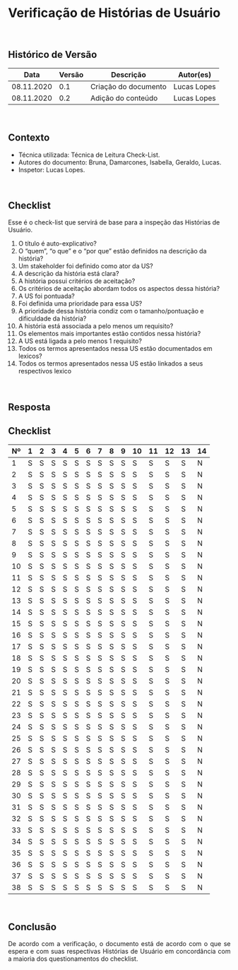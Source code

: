 # Verificação de Histórias de Usuário
<br>

## Histórico de Versão
<table class="table table-striped border">
    <thead>
        <th>Data</th> 
        <th>Versão </th> 
        <th>Descrição</th> 
        <th>Autor(es)</th>
    </thead>
    <tbody>
        <tr>
            <td> 08.11.2020 </td>
            <td>  0.1   </td>
            <td> Criação do documento</td>
            <td> Lucas Lopes </td>
        </tr>
		<tr>
            <td> 08.11.2020 </td>
            <td>  0.2   </td>
            <td> Adição do conteúdo</td>
            <td> Lucas Lopes </td>
        </tr>
    </tbody>
</table>
<br>

## Contexto
- Técnica utilizada: Técnica de Leitura Check-List.
- Autores do documento: Bruna, Damarcones, Isabella, Geraldo, Lucas.
- Inspetor: Lucas Lopes.

<br>

## Checklist
Esse é o check-list que servirá de base para a inspeção das Histórias de Usuário.
<br>

1. O título é auto-explicativo?
2. O “quem”, “o que” e o “por que” estão definidos na descrição da história?
3. Um stakeholder foi definido como ator da US?
4. A descrição da história está clara?
5. A história possui critérios de aceitação?
6. Os critérios de aceitação abordam todos os aspectos dessa história?
7. A US foi pontuada?
8. Foi definida uma prioridade para essa US?
9. A prioridade dessa história condiz com o tamanho/pontuação e dificuldade da história?
10. A história está associada a pelo menos um requisito?
11. Os elementos mais importantes estão contidos nessa história?
12. A US está ligada a pelo menos 1 requisito?
13. Todos os termos apresentados nessa US estão documentados em lexicos?
14. Todos os termos apresentados nessa US estão linkados a seus respectivos lexico
<br>

## Resposta


## Checklist

<table class="table table-striped border">
    <thead >
        <th>Nº</th> 
        <th> 1</th>
        <th> 2</th>
        <th> 3</th>
        <th> 4</th>
        <th> 5</th>
        <th> 6</th>
        <th> 7</th>
        <th> 8</th>
        <th> 9</th>
        <th>10</th>
        <th>11</th>
        <th>12</th>
        <th>13</th>
        <th>14</th>
    </thead>
    <tbody>
	    <tr>
		    <td>1</td><td>S</td><td>S</td><td>S</td><td>S</td><td>S</td><td>S</td><td>S</td><td>S</td><td>S</td><td>S</td><td>S</td><td>S</td><td>S</td><td>N</td>
	    </tr>
       <tr>
		    <td>2</td><td>S</td><td>S</td><td>S</td><td>S</td><td>S</td><td>S</td><td>S</td><td>S</td><td>S</td><td>S</td><td>S</td><td>S</td><td>S</td><td>N</td>
	    </tr>
        <tr>
		    <td>3</td><td>S</td><td>S</td><td>S</td><td>S</td><td>S</td><td>S</td><td>S</td><td>S</td><td>S</td><td>S</td><td>S</td><td>S</td><td>S</td><td>N</td>
	    </tr>
        <tr>
		    <td>4</td><td>S</td><td>S</td><td>S</td><td>S</td><td>S</td><td>S</td><td>S</td><td>S</td><td>S</td><td>S</td><td>S</td><td>S</td><td>S</td><td>N</td>
	    </tr>
        <tr>
		    <td>5</td><td>S</td><td>S</td><td>S</td><td>S</td><td>S</td><td>S</td><td>S</td><td>S</td><td>S</td><td>S</td><td>S</td><td>S</td><td>S</td><td>N</td>
	    </tr>
        <tr>
		    <td>6</td><td>S</td><td>S</td><td>S</td><td>S</td><td>S</td><td>S</td><td>S</td><td>S</td><td>S</td><td>S</td><td>S</td><td>S</td><td>S</td><td>N</td>
	    </tr>
        <tr>
		    <td>7</td><td>S</td><td>S</td><td>S</td><td>S</td><td>S</td><td>S</td><td>S</td><td>S</td><td>S</td><td>S</td><td>S</td><td>S</td><td>S</td><td>N</td>
	    </tr>
        <tr>
		    <td>8</td><td>S</td><td>S</td><td>S</td><td>S</td><td>S</td><td>S</td><td>S</td><td>S</td><td>S</td><td>S</td><td>S</td><td>S</td><td>S</td><td>N</td>
	    </tr>
        <tr>
		    <td>9</td><td>S</td><td>S</td><td>S</td><td>S</td><td>S</td><td>S</td><td>S</td><td>S</td><td>S</td><td>S</td><td>S</td><td>S</td><td>S</td><td>N</td>
	    </tr>
        <tr>
		    <td>10</td><td>S</td><td>S</td><td>S</td><td>S</td><td>S</td><td>S</td><td>S</td><td>S</td><td>S</td><td>S</td><td>S</td><td>S</td><td>S</td><td>N</td>
	    </tr>
        <tr>
		    <td>11</td><td>S</td><td>S</td><td>S</td><td>S</td><td>S</td><td>S</td><td>S</td><td>S</td><td>S</td><td>S</td><td>S</td><td>S</td><td>S</td><td>N</td>
	    </tr>
        <tr>
		    <td>12</td><td>S</td><td>S</td><td>S</td><td>S</td><td>S</td><td>S</td><td>S</td><td>S</td><td>S</td><td>S</td><td>S</td><td>S</td><td>S</td><td>N</td>
	    </tr>
        <tr>
		    <td>13</td><td>S</td><td>S</td><td>S</td><td>S</td><td>S</td><td>S</td><td>S</td><td>S</td><td>S</td><td>S</td><td>S</td><td>S</td><td>S</td><td>N</td>
	    </tr>
        <tr>
		    <td>14</td><td>S</td><td>S</td><td>S</td><td>S</td><td>S</td><td>S</td><td>S</td><td>S</td><td>S</td><td>S</td><td>S</td><td>S</td><td>S</td><td>N</td>
	    </tr>
        <tr>
		    <td>15</td><td>S</td><td>S</td><td>S</td><td>S</td><td>S</td><td>S</td><td>S</td><td>S</td><td>S</td><td>S</td><td>S</td><td>S</td><td>S</td><td>N</td>
	    </tr>
        <tr>
		    <td>16</td><td>S</td><td>S</td><td>S</td><td>S</td><td>S</td><td>S</td><td>S</td><td>S</td><td>S</td><td>S</td><td>S</td><td>S</td><td>S</td><td>N</td>
	    </tr>
        <tr>
		    <td>17</td><td>S</td><td>S</td><td>S</td><td>S</td><td>S</td><td>S</td><td>S</td><td>S</td><td>S</td><td>S</td><td>S</td><td>S</td><td>S</td><td>N</td>
	    </tr>
        <tr>
		    <td>18</td><td>S</td><td>S</td><td>S</td><td>S</td><td>S</td><td>S</td><td>S</td><td>S</td><td>S</td><td>S</td><td>S</td><td>S</td><td>S</td><td>N</td>
	    </tr>
        <tr>
		    <td>19</td><td>S</td><td>S</td><td>S</td><td>S</td><td>S</td><td>S</td><td>S</td><td>S</td><td>S</td><td>S</td><td>S</td><td>S</td><td>S</td><td>N</td>
	    </tr>
        <tr>
		    <td>20</td><td>S</td><td>S</td><td>S</td><td>S</td><td>S</td><td>S</td><td>S</td><td>S</td><td>S</td><td>S</td><td>S</td><td>S</td><td>S</td><td>N</td>
	    </tr>
        <tr>
		    <td>21</td><td>S</td><td>S</td><td>S</td><td>S</td><td>S</td><td>S</td><td>S</td><td>S</td><td>S</td><td>S</td><td>S</td><td>S</td><td>S</td><td>N</td>
	    </tr>
       <tr>
		    <td>22</td><td>S</td><td>S</td><td>S</td><td>S</td><td>S</td><td>S</td><td>S</td><td>S</td><td>S</td><td>S</td><td>S</td><td>S</td><td>S</td><td>N</td>
	    </tr>
        <tr>
		    <td>23</td><td>S</td><td>S</td><td>S</td><td>S</td><td>S</td><td>S</td><td>S</td><td>S</td><td>S</td><td>S</td><td>S</td><td>S</td><td>S</td><td>N</td>
	    </tr>
        <tr>
		    <td>24</td><td>S</td><td>S</td><td>S</td><td>S</td><td>S</td><td>S</td><td>S</td><td>S</td><td>S</td><td>S</td><td>S</td><td>S</td><td>S</td><td>N</td>
	    </tr>
        <tr>
		    <td>25</td><td>S</td><td>S</td><td>S</td><td>S</td><td>S</td><td>S</td><td>S</td><td>S</td><td>S</td><td>S</td><td>S</td><td>S</td><td>S</td><td>N</td>
	    </tr>
        <tr>
		    <td>26</td><td>S</td><td>S</td><td>S</td><td>S</td><td>S</td><td>S</td><td>S</td><td>S</td><td>S</td><td>S</td><td>S</td><td>S</td><td>S</td><td>N</td>
	    </tr>
        <tr>
		    <td>27</td><td>S</td><td>S</td><td>S</td><td>S</td><td>S</td><td>S</td><td>S</td><td>S</td><td>S</td><td>S</td><td>S</td><td>S</td><td>S</td><td>N</td>
	    </tr>
        <tr>
		    <td>28</td><td>S</td><td>S</td><td>S</td><td>S</td><td>S</td><td>S</td><td>S</td><td>S</td><td>S</td><td>S</td><td>S</td><td>S</td><td>S</td><td>N</td>
	    </tr>
        <tr>
		    <td>29</td><td>S</td><td>S</td><td>S</td><td>S</td><td>S</td><td>S</td><td>S</td><td>S</td><td>S</td><td>S</td><td>S</td><td>S</td><td>S</td><td>N</td>
	    </tr>
        <tr>
		    <td>30</td><td>S</td><td>S</td><td>S</td><td>S</td><td>S</td><td>S</td><td>S</td><td>S</td><td>S</td><td>S</td><td>S</td><td>S</td><td>S</td><td>N</td>
	    </tr>
        <tr>
		    <td>31</td><td>S</td><td>S</td><td>S</td><td>S</td><td>S</td><td>S</td><td>S</td><td>S</td><td>S</td><td>S</td><td>S</td><td>S</td><td>S</td><td>N</td>
	    </tr>
        <tr>
		    <td>32</td><td>S</td><td>S</td><td>S</td><td>S</td><td>S</td><td>S</td><td>S</td><td>S</td><td>S</td><td>S</td><td>S</td><td>S</td><td>S</td><td>N</td>
	    </tr>
        <tr>
		    <td>33</td><td>S</td><td>S</td><td>S</td><td>S</td><td>S</td><td>S</td><td>S</td><td>S</td><td>S</td><td>S</td><td>S</td><td>S</td><td>S</td><td>N</td>
	    </tr>
        <tr>
		    <td>34</td><td>S</td><td>S</td><td>S</td><td>S</td><td>S</td><td>S</td><td>S</td><td>S</td><td>S</td><td>S</td><td>S</td><td>S</td><td>S</td><td>N</td>
	    </tr>
        <tr>
		    <td>35</td><td>S</td><td>S</td><td>S</td><td>S</td><td>S</td><td>S</td><td>S</td><td>S</td><td>S</td><td>S</td><td>S</td><td>S</td><td>S</td><td>N</td>
	    </tr>
        <tr>
		    <td>36</td><td>S</td><td>S</td><td>S</td><td>S</td><td>S</td><td>S</td><td>S</td><td>S</td><td>S</td><td>S</td><td>S</td><td>S</td><td>S</td><td>N</td>
	    </tr>
         <tr>
		    <td>37</td><td>S</td><td>S</td><td>S</td><td>S</td><td>S</td><td>S</td><td>S</td><td>S</td><td>S</td><td>S</td><td>S</td><td>S</td><td>S</td><td>N</td>
	    </tr>
        <tr>
		    <td>38</td><td>S</td><td>S</td><td>S</td><td>S</td><td>S</td><td>S</td><td>S</td><td>S</td><td>S</td><td>S</td><td>S</td><td>S</td><td>S</td><td>N</td>
	    </tr>
        </tbody> 
</table>
<br>

## Conclusão

<p align="justify">De acordo com a verificação, o documento está de acordo com o que se espera e com suas respectivas Histórias de Usuário em concordância com a maioria dos questionamentos do checklist.</p>

<br>